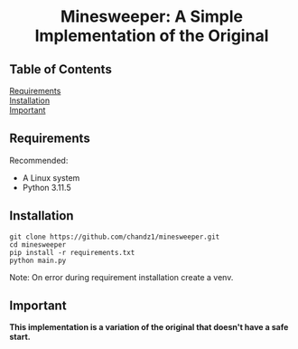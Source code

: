 <h1 align="center">Minesweeper: A Simple Implementation of the Original</h1>

## Table of Contents
[Requirements](#requirements)  
[Installation](#installation)  
[Important](#important)  

## Requirements
Recommended:
- A Linux system
- Python 3.11.5

## Installation
```
git clone https://github.com/chandz1/minesweeper.git
cd minesweeper
pip install -r requirements.txt
python main.py
```
Note: On error during requirement installation create a venv.

## Important
**This implementation is a variation of the original that doesn't have a safe start.**
